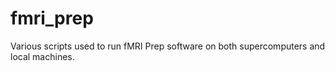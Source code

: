 # fmri_prep

Various scripts used to run fMRI Prep software on both supercomputers and local machines. 

